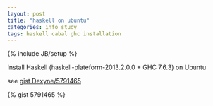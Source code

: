 ```yaml
---
layout: post
title: "haskell on ubuntu"
categories: info study
tags: haskell cabal ghc installation
---
```

{% include JB/setup %}

Install Haskell (haskell-plateform-2013.2.0.0 + GHC 7.6.3) on Ubuntu

see [gist Dexyne/5791465](https://gist.github.com/Dexyne/5791465)

<!--end_excerpt-->

{% gist 5791465  %}

